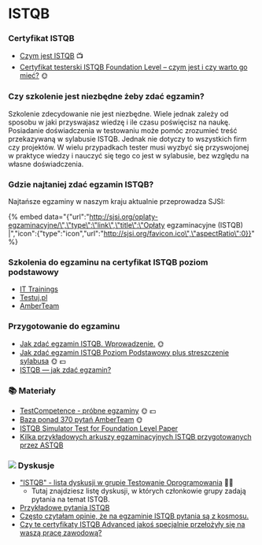 # ISTQB

### **Certyfikat ISTQB**

* [Czym jest ISTQB](https://www.youtube.com/watch?v=HrK1zhqyW4k) 📺
* [Certyfikat testerski ISTQB Foundation Level – czym jest i czy warto go mieć?](http://jakzostactesterem.pl/certyfikat-testerski-istqb-foundation-czym-warto-go-miec/) 🌞

### **Czy szkolenie jest niezbędne żeby zdać egzamin?**

Szkolenie zdecydowanie nie jest niezbędne. Wiele jednak zależy od sposobu w jaki przyswajasz wiedzę i ile czasu poświęcisz na naukę. Posiadanie doświadczenia w testowaniu może pomóc zrozumieć treść przekazywaną w sylabusie ISTQB. Jednak nie dotyczy to wszystkich firm czy projektów. W wielu przypadkach tester musi wyzbyć się przyswojonej w praktyce wiedzy i nauczyć się tego co jest w sylabusie, bez względu na własne doświadczenia.

### **Gdzie najtaniej zdać egzamin ISTQB?**

Najtańsze egzaminy w naszym kraju aktualnie przeprowadza SJSI:

{% embed data="{\"url\":\"http://sjsi.org/oplaty-egzaminacyjne/\",\"type\":\"link\",\"title\":\"Opłaty egzaminacyjne \(ISTQB\) \|\",\"icon\":{\"type\":\"icon\",\"url\":\"http://sjsi.org/favicon.ico\",\"aspectRatio\":0}}" %}

### **Szkolenia do egzaminu na certyfikat ISTQB poziom podstawowy**

* [IT Trainings](http://ittraining.pl/szkolenia/zapewnic_jakosc/istqb_poziom_podstawowy)
* [Testuj.pl](http://szkolenia.testuj.pl/istqb-foundation-level/)
* [AmberTeam](http://www.amberteam.pl/pl/szkolenia/istqb-certyfikowany-tester---poziom-podstawowy/1)

### **Przygotowanie do egzaminu**

* [Jak zdać egzamin ISTQB. Wprowadzenie.](http://edu.ittraining.pl/material/jak-zdac-egzamin-ISTQB) 🌞
* [Jak zdać egzamin ISTQB Poziom Podstawowy plus streszczenie sylabusa](http://testerzy.pl/baza-wiedzy/e-book-jak-zdac-egzamin-istqb-poziom-podstawowy-plus-streszczenie-sylabusa) 🌞 💵
* [ISTQB — jak zdać egzamin?](https://www.qagile.pl/blog/istqb-zdac-egzamin/)

### 📚 Materiały

* [TestCompetence - próbne egzaminy](http://testcompetence.com/) 🌞 💵
* [Baza ponad 370 pytań AmberTeam](http://www.amberteam.pl/pl/baza-pytan) 🌞
* [ISTQB Simulator Test for Foundation Level Paper](http://toolsqa.com/istqb/istqb-simulator-test-foundation-level-paper-1/)
* [Kilka przykładowych arkuszy egzaminacyjnych ISTQB przygotowanych przez ASTQB](https://www.astqb.org/get-certified/istqb-syllabi-the-istqb-software-tester-certification-body-of-knowledge/)

###  ![](../.gitbook/assets/icons8-facebook-50%20%285%29.png) Dyskusje

* ["ISTQB" - lista dyskusji w grupie Testowanie Oprogramowania](https://www.facebook.com/groups/141683635854223/post_tags/?post_tag_id=1765191683503402&ref=story_subtitle) 🏤🌞
  * Tutaj znajdziesz listę dyskusji, w których członkowie grupy zadają pytania na temat ISTQB.
* [Przykładowe pytania ISTQB](https://www.facebook.com/groups/TestowanieOprogramowania/permalink/1241196819236227/)
* [Często czytałam opinie, że na egzaminie ISTQB pytania są z kosmosu.](https://www.facebook.com/groups/TestowanieOprogramowania/permalink/1241196819236227/)
* [Czy te certyfikaty ISTQB Advanced jakoś specjalnie przełożyły się na waszą pracę zawodową?](https://www.facebook.com/groups/TestowanieOprogramowania/permalink/1108713379151239/)



